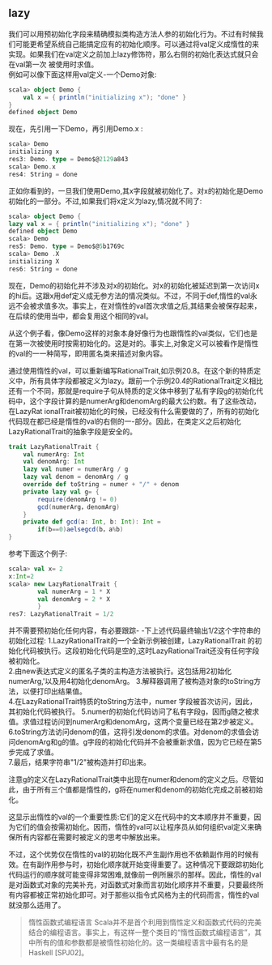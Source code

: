 
## lazy

我们可以用预初始化字段来精确模拟类构造方法人参的初始化行为。不过有时候我们可能更希望系统自己能搞定应有的初始化顺序。可以通过将val定义成惰性的来实现。如果我们在val定义之前加上lazy修饰符，那么右侧的初始化表达式就只会在val第一次 被使用时求值。    
例如可以像下面这样用val定义-一个Demo对象:   
```scala
scala> object Demo {
    val x = { println("initializing x"); "done" }
}
defined object Demo
```
现在，先引用一下Demo，再引用Demo.x :    
```scala
scala> Demo
initializing x
res3: Demo. type = Demo$@2129a843
scala> Demo.x
res4: String = done
``` 

正如你看到的，一旦我们使用Demo,其x字段就被初始化了。对x的初始化是Demo初始化的一部分。不过,如果我们将x定义为lazy,情况就不同了:   
```scala
scala> object Demo {
lazy val x = { println("initializing x"); "done" }
defined object Demo
scala> Demo
res5: Demo. type = Demo$@5b1769c
scala> Demo .X
initializing X 
res6: String = done
```

现在，Demo的初始化并不涉及对x的初始化。对x的初始化被延迟到第一次访问x的hi后。这跟x用def定义成无参方法的情况类似。不过，不同于def,惰性的val永远不会被求值多次。事实上，在对惰性的val首次求值之后,其结果会被保存起来，在后续的使用当中，都会复用这个相同的val。   

从这个例子看，像Demo这样的对象本身好像行为也跟惰性的val类似，它们也是在第一次被使用时按需初始化的。这是对的。事实上,对象定义可以被看作是惰性的val的一一种简写，即用匿名类来描述对象内容。   

通过使用惰性的val，可以重新编写RationalTrait,如示例20.8。在这个新的特质定义中，所有具体字段都被定义为lazy。跟前一个示例20.4的RationalTrait定义相比还有一个不同，那就是require子句从特质的定义体中移到了私有字段g的初始化代码中，这个字段计算的是numerArg和denomArg的最大公约数。有了这些改动，在LazyRat ionalTrait被初始化的时候，已经没有什么需要做的了，所有的初始化代码现在都已经是惰性的val的右侧的一-部分。因此，在类定义之后初始化LazyRationalTrait的抽象字段是安全的。   
```scala
trait LazyRationalTrait {
    val numerArg: Int
    val denomArg: Int
    lazy val numer = numerArg / g
    lazy val denom = denomArg / g
    override def toString = numer + "/" + denom
    private lazy val g= {
        require(denomArg != 0)
        gcd(numerArg，denomArg)
    }
    private def gcd(a: Int, b: Int): Int =
        if(b==0)aelsegcd(b，a%b)
}
```

参考下面这个例子:
```scala
scala> val x= 2
x:Int=2
scala> new LazyRationalTrait {
        val numerArg = 1 * X
        val denomArg = 2 * X
        }
res7: LazyRationalTrait = 1/2
``` 

并不需要预初始化任何内容，有必要跟踪- -下上述代码最终输出1/2这个字符串的初始化过程: 
1.LazyRationalTrait的一个全新示例被创建，LazyRationalTrait 的初始化代码被执行。这段初始化代码是空的,这时LazyRationalTrait还没有任何字段被初始化。  
2.由new表达式定义的匿名子类的主构造方法被执行。这包括用2初始化numerArg,'以及用4初始化denomArg。 
3.解释器调用了被构造对象的toString方法，以便打印出结果值。  
4.在LazyRationalTrait特质的toString方法中，numer 字段被首次访问，因此，其初始化代码被执行。 
5.numer的初始化代码访问了私有字段g，因而g随之被求值。求值过程访问到numerArg和denomArg，这两个变量已经在第2步被定义。    
6.toString方法访问denom的值，这将引发denom的求值。对denom的求值会访问denomArg和g的值。g字段的初始化代码并不会被重新求值，因为它已经在第5步完成了求值。  
7.最后，结果字符串"1/2"被构造并打印出来。   

注意g的定义在LazyRationalTrait类中出现在numer和denom的定义之后。尽管如此，由于所有三个值都是惰性的，g将在numer和denom的初始化完成之前被初始化。    

这显示出惰性的val的一个重要性质:它们的定义在代码中的文本顺序并不重要，因为它们的值会按需初始化。因而，惰性的val可以让程序员从如何组织val定义来确保所有内容都在需要时被定义的思考中解放出来。    

不过，这个优势仅在惰性的val的初始化既不产生副作用也不依赖副作用的时候有效。在有副作用参与时，初始化顺序就开始变得重要了。这种情况下要跟踪初始化代码运行的顺序就可能变得非常困难,就像前一例所展示的那样。因此，惰性的val是对函数式对象的完美补充，对函数式对象而言初始化顺序并不重要，只要最终所有内容都被正常初始化即可。对于那些以指令式风格为主的代码而言，惰性的val就没那么适用了。  

>惰性函数式编程语言
Scala并不是首个利用到惰性定义和函数式代码的完美结合的编程语言。事实上，有这样一整个类目的“惰性函数式编程语言”，其中所有的值和参数都是被惰性初始化的。这一类编程语言中最有名的是Haskell [SPJ02]。        